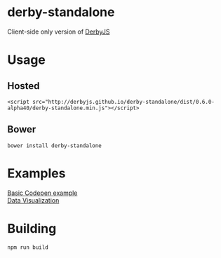 derby-standalone
================

Client-side only version of [DerbyJS](http://derbyjs.com/)


# Usage

## Hosted
```
<script src="http://derbyjs.github.io/derby-standalone/dist/0.6.0-alpha40/derby-standalone.min.js"></script>
```

## Bower
```
bower install derby-standalone
```


# Examples

[Basic Codepen example](http://codepen.io/enjalot/pen/JpxGn)  
[Data Visualization](http://enjalot.github.io/pinyin/)


# Building

```
npm run build
```
